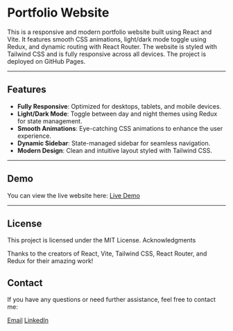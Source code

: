 # Portfolio Website

This is a responsive and modern portfolio website built using React and Vite. It features smooth CSS animations, light/dark mode toggle using Redux, and dynamic routing with React Router. The website is styled with Tailwind CSS and is fully responsive across all devices. The project is deployed on GitHub Pages.

---

## Features

- **Fully Responsive**: Optimized for desktops, tablets, and mobile devices.
- **Light/Dark Mode**: Toggle between day and night themes using Redux for state management.
- **Smooth Animations**: Eye-catching CSS animations to enhance the user experience.
- **Dynamic Sidebar**: State-managed sidebar for seamless navigation.
- **Modern Design**: Clean and intuitive layout styled with Tailwind CSS.

---

## Demo

You can view the live website here: [Live Demo](https://shubhamsrmn.me)

---

## License

This project is licensed under the MIT License.
Acknowledgments

Thanks to the creators of React, Vite, Tailwind CSS, React Router, and Redux for their amazing work!

## Contact

If you have any questions or need further assistance, feel free to contact me:

[Email](shubhamnanaware0294@gmail.com)
[LinkedIn](https://www.linkedin.com/in/shubham-nanaware-4b0b23211/)
